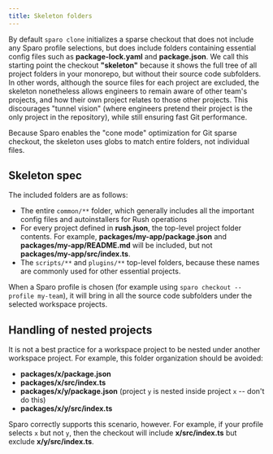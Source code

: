 ```yaml
---
title: Skeleton folders
---
```


By default `sparo clone` initializes a sparse checkout that does not include any Sparo profile selections, but does include folders containing essential config files such as **package-lock.yaml** and **package.json**.  We call this starting point the checkout **"skeleton"** because it shows the full tree of all project folders in your monorepo, but without their source code subfolders.  In other words, although the source files for each project are excluded, the skeleton nonetheless allows engineers to remain aware of other team's projects, and how their own project relates to those other projects.  This discourages "tunnel vision" (where engineers pretend their project is the only project in the repository), while still ensuring fast Git performance.

Because Sparo enables the "cone mode" optimization for Git sparse checkout, the skeleton uses globs to match entire folders, not individual files.

## Skeleton spec

The included folders are as follows:

- The entire `common/**` folder, which generally includes all the important config files and autoinstallers for Rush operations
- For every project defined in **rush.json**, the top-level project folder contents.  For example, **packages/my-app/package.json** and **packages/my-app/README.md** will be included, but not **packages/my-app/src/index.ts**.
- The `scripts/**` and `plugins/**` top-level folders, because these names are commonly used for other essential projects.

When a Sparo profile is chosen (for example using `sparo checkout --profile my-team`), it will bring in all the source code subfolders under the selected workspace projects.

## Handling of nested projects

It is not a best practice for a workspace project to be nested under another workspace project.  For example, this folder organization should be avoided:

- **packages/x/package.json**
- **packages/x/src/index.ts**
- **packages/x/y/package.json**  (project `y` is nested inside project `x` -- don't do this)
- **packages/x/y/src/index.ts**

Sparo correctly supports this scenario, however.  For example, if your profile selects `x` but not `y`, then the checkout will include **x/src/index.ts** but exclude **x/y/src/index.ts**.

